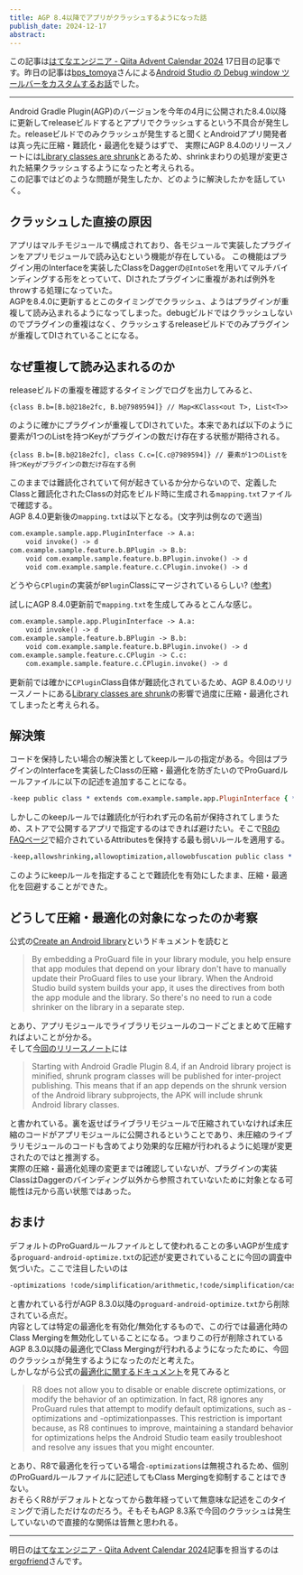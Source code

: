 ```yaml
---
title: AGP 8.4以降でアプリがクラッシュするようになった話
publish_date: 2024-12-17
abstract: 
---
```


この記事は[はてなエンジニア - Qiita Advent Calendar 2024](https://qiita.com/advent-calendar/2024/hatena) 17日目の記事です。昨日の記事は[bps_tomoya](https://bps-tomoya.hateblo.jp)さんによる[Android Studio の Debug window ツールバーをカスタムするお話](https://bps-tomoya.hateblo.jp/entry/2024/12/16/212731)でした。

---

Android Gradle Plugin(AGP)のバージョンを今年の4月に公開された8.4.0以降に更新してreleaseビルドするとアプリでクラッシュするという不具合が発生した。releaseビルドでのみクラッシュが発生すると聞くとAndroidアプリ開発者は真っ先に圧縮・難読化・最適化を疑うはずで、
実際にAGP 8.4.0のリリースノートには[Library classes are shrunk](https://developer.android.com/build/releases/past-releases/agp-8-4-0-release-notes#library-classes-shrunk)とあるため、shrinkまわりの処理が変更された結果クラッシュするようになったと考えられる。  
この記事ではどのような問題が発生したか、どのように解決したかを話していく。

## クラッシュした直接の原因
アプリはマルチモジュールで構成されており、各モジュールで実装したプラグインをアプリモジュールで読み込むという機能が存在している。 この機能はプラグイン用のInterfaceを実装したClassをDaggerの`@IntoSet`を用いてマルチバインディングする形をとっていて、DIされたプラグインに重複があれば例外をthrowする処理になっていた。  
AGPを8.4.0に更新するとこのタイミングでクラッシュ、ようはプラグインが重複して読み込まれるようになってしまった。debugビルドではクラッシュしないのでプラグインの重複はなく、クラッシュするreleaseビルドでのみプラグインが重複してDIされていることになる。

## なぜ重複して読み込まれるのか
releaseビルドの重複を確認するタイミングでログを出力してみると、
```log
{class B.b=[B.b@218e2fc, B.b@7989594]} // Map<KClass<out T>, List<T>>
```
のように確かにプラグインが重複してDIされていた。本来であれば以下のように要素が1つのListを持つKeyがプラグインの数だけ存在する状態が期待される。  
```log
{class B.b=[B.b@218e2fc], class C.c=[C.c@7989594]} // 要素が1つのListを持つKeyがプラグインの数だけ存在する例
```
このままでは難読化されていて何が起きているか分からないので、定義したClassと難読化されたClassの対応をビルド時に生成される`mapping.txt`ファイルで確認する。  
AGP 8.4.0更新後の`mapping.txt`は以下となる。(文字列は例なので適当)
```mapping.txt
com.example.sample.app.PluginInterface -> A.a:
    void invoke() -> d
com.example.sample.feature.b.BPlugin -> B.b:
    void com.example.sample.feature.b.BPlugin.invoke() -> d
    void com.example.sample.feature.c.CPlugin.invoke() -> d
```
どうやら`CPlugin`の実装が`BPlugin`Classにマージされているらしい? ([参考](https://satoshun.github.io/2019/01/r8-merge-method/))  

試しにAGP 8.4.0更新前で`mapping.txt`を生成してみるとこんな感じ。
```mapping.txt
com.example.sample.app.PluginInterface -> A.a:
    void invoke() -> d
com.example.sample.feature.b.BPlugin -> B.b:
    void com.example.sample.feature.b.BPlugin.invoke() -> d
com.example.sample.feature.c.CPlugin -> C.c:
    com.example.sample.feature.c.CPlugin.invoke() -> d
```
更新前では確かに`CPlugin`Class自体が難読化されているため、AGP 8.4.0のリリースノートにある[Library classes are shrunk](https://developer.android.com/build/releases/past-releases/agp-8-4-0-release-notes#library-classes-shrunk)の影響で過度に圧縮・最適化されてしまったと考えられる。

## 解決策
コードを保持したい場合の解決策としてkeepルールの指定がある。今回はプラグインのInterfaceを実装したClassの圧縮・最適化を防ぎたいのでProGuardルールファイルに以下の記述を追加することになる。
```proguard-rules.pro
-keep public class * extends com.example.sample.app.PluginInterface { *; }
```
しかしこのkeepルールでは難読化が行われず元の名前が保持されてしまうため、ストアで公開するアプリで指定するのはできれば避けたい。そこで[R8のFAQページ](https://r8.googlesource.com/r8/+/refs/heads/main/compatibility-faq.md#r8-full-mode)で紹介されているAttributesを保持する最も弱いルールを適用する。
```proguard-rules.pro
-keep,allowshrinking,allowoptimization,allowobfuscation public class * extends com.example.sample.app.PluginInterface { *; }
```
このようにkeepルールを指定することで難読化を有効にしたまま、圧縮・最適化を回避することができた。

## どうして圧縮・最適化の対象になったのか考察 
公式の[Create an Android library](https://developer.android.com/studio/projects/android-library#Considerations)というドキュメントを読むと
> By embedding a ProGuard file in your library module, you help ensure that app modules that depend on your library don't have to manually update their ProGuard files to use your library. When the Android Studio build system builds your app, it uses the directives from both the app module and the library. So there's no need to run a code shrinker on the library in a separate step.

とあり、アプリモジュールでライブラリモジュールのコードごとまとめて圧縮すればよいことが分かる。  
そして[今回のリリースノート](https://developer.android.com/build/releases/past-releases/agp-8-4-0-release-notes#library-classes-shrunk)には
> Starting with Android Gradle Plugin 8.4, if an Android library project is minified, shrunk program classes will be published for inter-project publishing. This means that if an app depends on the shrunk version of the Android library subprojects, the APK will include shrunk Android library classes.

と書かれている。裏を返せばライブラリモジュールで圧縮されていなければ未圧縮のコードがアプリモジュールに公開されるということであり、未圧縮のライブラリモジュールのコードも含めてより効果的な圧縮が行われるように処理が変更されたのではと推測する。  
実際の圧縮・最適化処理の変更までは確認していないが、プラグインの実装ClassはDaggerのバインディング以外から参照されていないために対象となる可能性は元から高い状態ではあった。

## おまけ
デフォルトのProGuardルールファイルとして使われることの多いAGPが生成する`proguard-android-optimize.txt`の記述が変更されていることに今回の調査中気づいた。ここで注目したいのは
```proguard-android-optimize.txt
-optimizations !code/simplification/arithmetic,!code/simplification/cast,!field/*,!class/merging/*
```
と書かれている行がAGP 8.3.0以降の`proguard-android-optimize.txt`から削除されている点だ。  
内容としては特定の最適化を有効化/無効化するもので、この行では最適化時のClass Mergingを無効化していることになる。つまりこの行が削除されているAGP 8.3.0以降の最適化でClass Mergingが行われるようになったために、今回のクラッシュが発生するようになったのだと考えた。  
しかしながら公式の[最適化に関するドキュメント](https://developer.android.com/build/shrink-code#optimization)を見てみると
> R8 does not allow you to disable or enable discrete optimizations, or modify the behavior of an optimization. In fact, R8 ignores any ProGuard rules that attempt to modify default optimizations, such as -optimizations and -optimizationpasses. This restriction is important because, as R8 continues to improve, maintaining a standard behavior for optimizations helps the Android Studio team easily troubleshoot and resolve any issues that you might encounter.

とあり、R8で最適化を行っている場合`-optimizations`は無視されるため、個別のProGuardルールファイルに記述してもClass Mergingを抑制することはできない。  
おそらくR8がデフォルトとなってから数年経っていて無意味な記述をこのタイミングで消しただけなのだろう。そもそもAGP 8.3系で今回のクラッシュは発生していないので直接的な関係は皆無と思われる。

---
明日の[はてなエンジニア - Qiita Advent Calendar 2024](https://qiita.com/advent-calendar/2024/hatena)記事を担当するのは[ergofriend](https://ergofriend.hatenablog.com)さんです。

